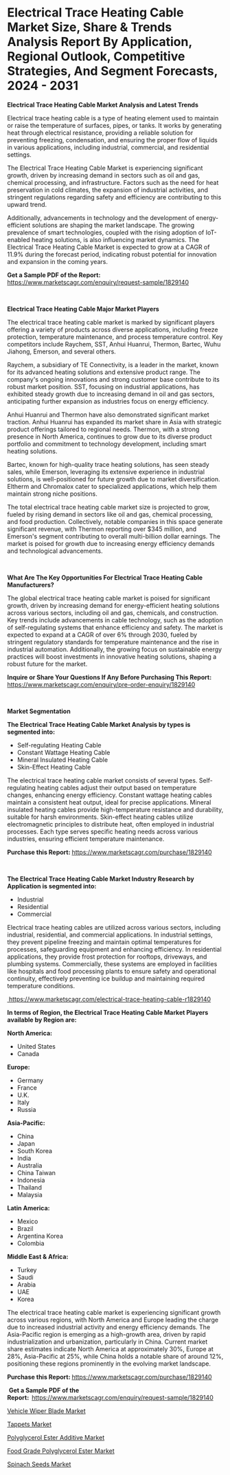 <p><h1>Electrical Trace Heating Cable Market Size, Share & Trends Analysis Report By Application, Regional Outlook, Competitive Strategies, And Segment Forecasts, 2024 - 2031</h1></p><p><strong>Electrical Trace Heating Cable Market Analysis and Latest Trends</strong></p>
<p><p>Electrical trace heating cable is a type of heating element used to maintain or raise the temperature of surfaces, pipes, or tanks. It works by generating heat through electrical resistance, providing a reliable solution for preventing freezing, condensation, and ensuring the proper flow of liquids in various applications, including industrial, commercial, and residential settings. </p><p>The Electrical Trace Heating Cable Market is experiencing significant growth, driven by increasing demand in sectors such as oil and gas, chemical processing, and infrastructure. Factors such as the need for heat preservation in cold climates, the expansion of industrial activities, and stringent regulations regarding safety and efficiency are contributing to this upward trend. </p><p>Additionally, advancements in technology and the development of energy-efficient solutions are shaping the market landscape. The growing prevalence of smart technologies, coupled with the rising adoption of IoT-enabled heating solutions, is also influencing market dynamics. The Electrical Trace Heating Cable Market is expected to grow at a CAGR of 11.9% during the forecast period, indicating robust potential for innovation and expansion in the coming years.</p></p>
<p><strong>Get a Sample PDF of the Report:&nbsp;</strong> <a href="https://www.marketscagr.com/enquiry/request-sample/1829140?utm_campaign=1278&utm_medium=2&utm_source=Github&utm_content=ia&utm_term=15102024&utm_id=electrical-trace-heating-cable">https://www.marketscagr.com/enquiry/request-sample/1829140</a></p>
<p>&nbsp;</p>
<p><strong>Electrical Trace Heating Cable Major Market Players</strong></p>
<p><p>The electrical trace heating cable market is marked by significant players offering a variety of products across diverse applications, including freeze protection, temperature maintenance, and process temperature control. Key competitors include Raychem, SST, Anhui Huanrui, Thermon, Bartec, Wuhu Jiahong, Emerson, and several others.</p><p>Raychem, a subsidiary of TE Connectivity, is a leader in the market, known for its advanced heating solutions and extensive product range. The company's ongoing innovations and strong customer base contribute to its robust market position. SST, focusing on industrial applications, has exhibited steady growth due to increasing demand in oil and gas sectors, anticipating further expansion as industries focus on energy efficiency.</p><p>Anhui Huanrui and Thermon have also demonstrated significant market traction. Anhui Huanrui has expanded its market share in Asia with strategic product offerings tailored to regional needs. Thermon, with a strong presence in North America, continues to grow due to its diverse product portfolio and commitment to technology development, including smart heating solutions.</p><p>Bartec, known for high-quality trace heating solutions, has seen steady sales, while Emerson, leveraging its extensive experience in industrial solutions, is well-positioned for future growth due to market diversification. Eltherm and Chromalox cater to specialized applications, which help them maintain strong niche positions.</p><p>The total electrical trace heating cable market size is projected to grow, fueled by rising demand in sectors like oil and gas, chemical processing, and food production. Collectively, notable companies in this space generate significant revenue, with Thermon reporting over $345 million, and Emerson's segment contributing to overall multi-billion dollar earnings. The market is poised for growth due to increasing energy efficiency demands and technological advancements.</p></p>
<p>&nbsp;</p>
<p><strong>What Are The Key Opportunities For Electrical Trace Heating Cable Manufacturers?</strong></p>
<p><p>The global electrical trace heating cable market is poised for significant growth, driven by increasing demand for energy-efficient heating solutions across various sectors, including oil and gas, chemicals, and construction. Key trends include advancements in cable technology, such as the adoption of self-regulating systems that enhance efficiency and safety. The market is expected to expand at a CAGR of over 6% through 2030, fueled by stringent regulatory standards for temperature maintenance and the rise in industrial automation. Additionally, the growing focus on sustainable energy practices will boost investments in innovative heating solutions, shaping a robust future for the market.</p></p>
<p><strong>Inquire or Share Your Questions If Any Before Purchasing This Report:</strong> <a href="https://www.marketscagr.com/enquiry/pre-order-enquiry/1829140?utm_campaign=1278&utm_medium=2&utm_source=Github&utm_content=ia&utm_term=15102024&utm_id=electrical-trace-heating-cable">https://www.marketscagr.com/enquiry/pre-order-enquiry/1829140</a></p>
<p>&nbsp;</p>
<p><strong>Market Segmentation</strong></p>
<p><strong>The Electrical Trace Heating Cable Market Analysis by types is segmented into:</strong></p>
<p><ul><li>Self-regulating Heating Cable</li><li>Constant Wattage Heating Cable</li><li>Mineral Insulated Heating Cable</li><li>Skin-Effect Heating Cable</li></ul></p>
<p><p>The electrical trace heating cable market consists of several types. Self-regulating heating cables adjust their output based on temperature changes, enhancing energy efficiency. Constant wattage heating cables maintain a consistent heat output, ideal for precise applications. Mineral insulated heating cables provide high-temperature resistance and durability, suitable for harsh environments. Skin-effect heating cables utilize electromagnetic principles to distribute heat, often employed in industrial processes. Each type serves specific heating needs across various industries, ensuring efficient temperature maintenance.</p></p>
<p><strong>Purchase this Report:&nbsp;</strong><a href="https://www.marketscagr.com/purchase/1829140?utm_campaign=1278&utm_medium=2&utm_source=Github&utm_content=ia&utm_term=15102024&utm_id=electrical-trace-heating-cable">https://www.marketscagr.com/purchase/1829140</a></p>
<p>&nbsp;</p>
<p><strong>The Electrical Trace Heating Cable Market Industry Research by Application is segmented into:</strong></p>
<p><ul><li>Industrial</li><li>Residential</li><li>Commercial</li></ul></p>
<p><p>Electrical trace heating cables are utilized across various sectors, including industrial, residential, and commercial applications. In industrial settings, they prevent pipeline freezing and maintain optimal temperatures for processes, safeguarding equipment and enhancing efficiency. In residential applications, they provide frost protection for rooftops, driveways, and plumbing systems. Commercially, these systems are employed in facilities like hospitals and food processing plants to ensure safety and operational continuity, effectively preventing ice buildup and maintaining required temperature conditions.</p></p>
<p><a href="https://www.marketscagr.com/electrical-trace-heating-cable-r1829140?utm_campaign=1278&utm_medium=2&utm_source=Github&utm_content=ia&utm_term=15102024&utm_id=electrical-trace-heating-cable">&nbsp;https://www.marketscagr.com/electrical-trace-heating-cable-r1829140</a></p>
<p><strong>In terms of Region, the Electrical Trace Heating Cable Market Players available by Region are:</strong></p>
<p>
    <p> <strong> North America: </strong>
        <ul>
            <li>United States</li>
            <li>Canada</li>
        </ul>
        </p> 
    <p> <strong> Europe: </strong>
        <ul>
            <li>Germany</li>
            <li>France</li>
            <li>U.K.</li>
            <li>Italy</li>
            <li>Russia</li>
        </ul>
        </p> 
    <p> <strong> Asia-Pacific: </strong>
        <ul>
            <li>China</li>
            <li>Japan</li>
            <li>South Korea</li>
            <li>India</li>
            <li>Australia</li>
            <li>China Taiwan</li>
            <li>Indonesia</li>
            <li>Thailand</li>
            <li>Malaysia</li>
        </ul>
        </p> 
    <p> <strong> Latin America: </strong>
        <ul>
            <li>Mexico</li>
            <li>Brazil</li>
            <li>Argentina Korea</li>
            <li>Colombia</li>
        </ul>
        </p> 
    <p> <strong> Middle East & Africa: </strong>
        <ul>
            <li>Turkey</li>
            <li>Saudi</li>
            <li>Arabia</li>
            <li>UAE</li>
            <li>Korea</li>
        </ul>
    </p>
    </p>
<p><p>The electrical trace heating cable market is experiencing significant growth across various regions, with North America and Europe leading the charge due to increased industrial activity and energy efficiency demands. The Asia-Pacific region is emerging as a high-growth area, driven by rapid industrialization and urbanization, particularly in China. Current market share estimates indicate North America at approximately 30%, Europe at 28%, Asia-Pacific at 25%, while China holds a notable share of around 12%, positioning these regions prominently in the evolving market landscape.</p></p>
<p><strong>Purchase this Report: </strong><a href="https://www.marketscagr.com/purchase/1829140?utm_campaign=1278&utm_medium=2&utm_source=Github&utm_content=ia&utm_term=15102024&utm_id=electrical-trace-heating-cable">https://www.marketscagr.com/purchase/1829140</a></p>
<p>&nbsp;<strong>Get a Sample PDF of the Report:&nbsp;&nbsp;</strong><a href="https://www.marketscagr.com/enquiry/request-sample/1829140?utm_campaign=1278&utm_medium=2&utm_source=Github&utm_content=ia&utm_term=15102024&utm_id=electrical-trace-heating-cable">https://www.marketscagr.com/enquiry/request-sample/1829140</a></p>
<p><strong></strong></p>
<p><p><a href="https://www.linkedin.com/pulse/exploring-vehicle-wiper-blade-market-dynamics-global-trends-rbhgc?utm_campaign=1278&utm_medium=2&utm_source=Github&utm_content=ia&utm_term=15102024&utm_id=electrical-trace-heating-cable">Vehicle Wiper Blade Market</a></p><p><a href="https://www.linkedin.com/pulse/mapping-tappets-market-trends-challenges-breakthroughs-2024-sk7mf?utm_campaign=1278&utm_medium=2&utm_source=Github&utm_content=ia&utm_term=15102024&utm_id=electrical-trace-heating-cable">Tappets Market</a></p><p><a href="https://github.com/callie4vf/Market-Research-Report-List-1/blob/main/polyglycerol-ester-additive-market.md?utm_campaign=1278&utm_medium=2&utm_source=Github&utm_content=ia&utm_term=15102024&utm_id=electrical-trace-heating-cable">Polyglycerol Ester Additive Market</a></p><p><a href="https://github.com/b9uxfeyen/Market-Research-Report-List-1/blob/main/food-grade-polyglycerol-ester-market.md?utm_campaign=1278&utm_medium=2&utm_source=Github&utm_content=ia&utm_term=15102024&utm_id=electrical-trace-heating-cable">Food Grade Polyglycerol Ester Market</a></p><p><a href="https://www.linkedin.com/pulse/spinach-seeds-market-segmentation-applications-types-growth-hashub-szsde?utm_campaign=1278&utm_medium=2&utm_source=Github&utm_content=ia&utm_term=15102024&utm_id=electrical-trace-heating-cable">Spinach Seeds Market</a></p></p>